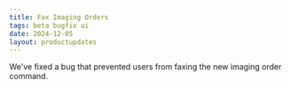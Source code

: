 ```yaml
---
title: Fax Imaging Orders
tags: beta bugfix ui
date: 2024-12-05
layout: productupdates
---
```

We've fixed a bug that prevented users from faxing the new imaging order command. 